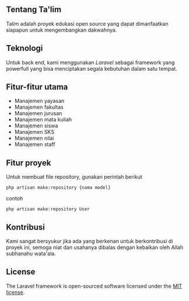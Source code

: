 ## Tentang Ta'lim

Talim adalah proyek edukasi open source yang dapat dimanfaatkan siapapun untuk mengembangkan dakwahnya.

## Teknologi

Untuk back end, kami menggunakan _Laravel_ sebagai framework yang powerfull yang bisa menciptakan segala kebutuhan dalam satu tempat.

## Fitur-fitur utama

-   Manajemen yayasan
-   Manajemen fakultas
-   Manajemen jurusan
-   Manajemen mata kuliah
-   Manajemen siswa
-   Manajemen SKS
-   Manajemen nilai
-   Manajemen staff

## Fitur proyek

Untuk membuat file repository, gunakan perintah berikut
```console
php artisan make:repository {nama model}
```
contoh
```console
php artisan make:repository User
```

## Kontribusi

Kami sangat bersyukur jika ada yang berkenan untuk berkontribusi di proyek ini, semoga niat dan usahanya dibalas dengan kebaikan oleh Allah subhanahu wata'ala.

## License

The Laravel framework is open-sourced software licensed under the [MIT license](https://opensource.org/licenses/MIT).
